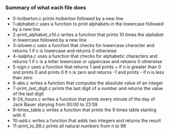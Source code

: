 ### Summary of what each file does
* 0-holberton.c prints holberton followed by a new line
* 1-alphabet.c uses a function to print alphabets in the lowercase followed by a new line
* 2-print_alphabet_x10.c writes a function that prints 10 times the alphabet in lowercase followed by a new line
* 3-islower.c uses a function that checks for lowercase character  and returns 1 if c is lowercase and returns 0 otherwise
* 4-isalpha.c uses a function that checks for alphabetic characters and returns 1 if c is a letter lowercase or uppercase and retuens 0 otherwise
* 5-sign.c uses a function that returns 1 and prints + if n is greater than 0 snd prints 0 and prints 0 if n is zero and returns -1 and prints - if n is less than zero
* 6-abs.c writes a function that computes the absolute value of an integer
* 7-print_last_digit.c prints the last digit of a number and returns the value of the last digit
* 8-24_hours.c writes a function that prints every minute of the day of Jack Bauer starying from 00:00 to 23:59
* 9-times_table.c writes a function that prints the 9 times table starting with 0
* 10-add.c writes a function that adds two integers and returns the result
* 11-print_to_98.c prints all natural numbers from n to 98